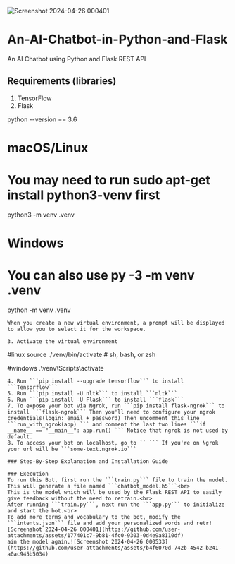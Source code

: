![Screenshot 2024-04-26 000401](https://github.com/user-attachments/assets/5310e007-8c1e-4aca-873e-5c1f33b87082)
# An-AI-Chatbot-in-Python-and-Flask
An AI Chatbot using Python and Flask REST API 

## Requirements (libraries)
1. TensorFlow
1. Flask

python --version == 3.6
# macOS/Linux
# You may need to run sudo apt-get install python3-venv first
python3 -m venv .venv

# Windows
# You can also use py -3 -m venv .venv
python -m venv .venv
```
When you create a new virtual environment, a prompt will be displayed to allow you to select it for the workspace.

3. Activate the virtual environment
```
#linux
source ./venv/bin/activate  # sh, bash, or zsh

#windows
.\venv\Scripts\activate
```
4. Run ```pip install --upgrade tensorflow``` to install ```Tensorflow```
5. Run ```pip install -U nltk``` to install ```nltk```
6. Run ```pip install -U Flask``` to install ```flask```
7. To expose your bot via Ngrok, run ```pip install flask-ngrok``` to install ```flask-ngrok``` Then you'll need to configure your ngrok credentials(login: email + password) Then uncomment this line ```run_with_ngrok(app) ``` and comment the last two lines ```if __name__ == "__main__": app.run() ``` Notice that ngrok is not used by default.
8. To access your bot on localhost, go to `` ``` If you're on Ngrok your url will be ```some-text.ngrok.io```

### Step-By-Step Explanation and Installation Guide

### Execution
To run this Bot, first run the ```train.py``` file to train the model. This will generate a file named ```chatbot_model.h5```<br>
This is the model which will be used by the Flask REST API to easily give feedback without the need to retrain.<br>
After running ```train.py```, next run the ```app.py``` to initialize and start the bot.<br>
To add more terms and vocabulary to the bot, modify the ```intents.json``` file and add your personalized words and retr![Screenshot 2024-04-26 000401](https://github.com/user-attachments/assets/177401c7-9b81-4fc0-9303-0d4e9a8110df)
ain the model again.![Screenshot 2024-04-26 000533](https://github.com/user-attachments/assets/b4f6070d-742b-4542-b241-a0ac945b5034)



